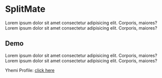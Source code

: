 # SplitMate
Lorem ipsum dolor sit amet consectetur adipisicing elit. Corporis, maiores?Lorem ipsum dolor sit amet consectetur adipisicing elit. Corporis, maiores?

## Demo
Lorem ipsum dolor sit amet consectetur adipisicing elit. Corporis, maiores?Lorem ipsum dolor sit amet consectetur adipisicing elit. Corporis, maiores?

Yhemi Profile: [click here](https://github.com/YhemiO)